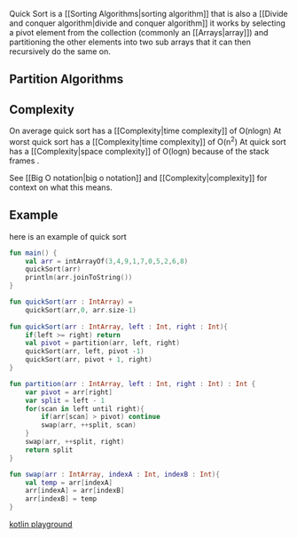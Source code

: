 Quick Sort is a [[Sorting Algorithms|sorting algorithm]] that is also a [[Divide and conquer algorithm|divide and conquer algorithm]] it works by selecting a pivot element from the collection (commonly an [[Arrays|array]]) and partitioning the other elements into two sub arrays that it can then recursively do the same on.

## Partition Algorithms

## Complexity
On average quick sort has a [[Complexity|time complexity]] of O(nlogn) 
At worst quick sort has a [[Complexity|time complexity]] of O(n<sup>2</sup>) 
At quick sort has a [[Complexity|space complexity]] of O(logn) because of the stack frames .

See [[Big O notation|big o notation]] and [[Complexity|complexity]] for context on what this means.

## Example
here is an example of quick sort

```kt
fun main() {
	val arr = intArrayOf(3,4,9,1,7,0,5,2,6,8)
    quickSort(arr)
    println(arr.joinToString())
}

fun quickSort(arr : IntArray) = 
    quickSort(arr,0, arr.size-1)
    
fun quickSort(arr : IntArray, left : Int, right : Int){
    if(left >= right) return
    val pivot = partition(arr, left, right)
    quickSort(arr, left, pivot -1)
    quickSort(arr, pivot + 1, right)
}

fun partition(arr : IntArray, left : Int, right : Int) : Int {
    var pivot = arr[right]
    var split = left - 1
    for(scan in left until right){
        if(arr[scan] > pivot) continue
        swap(arr, ++split, scan)        
    }
    swap(arr, ++split, right)
    return split
}

fun swap(arr : IntArray, indexA : Int, indexB : Int){
    val temp = arr[indexA]
    arr[indexA] = arr[indexB]
    arr[indexB] = temp
}

```
[kotlin playground](https://pl.kotl.in/g40m9cpsv?theme=darcula)

